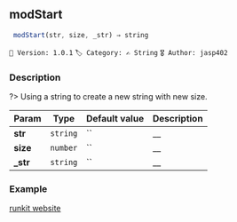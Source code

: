 ## modStart 

```javascript
 modStart(str, size, _str) ⇒ string 
``` 


`📢 Version: 1.0.1`  `🏷️ Category: ✍ String` `🎖️ Author: jasp402` 

### Description 


?> Using a string to create a new string with new size. 


| Param | Type | Default value | Description |
| --- | --- | --- | --- |
| **str** | `string` | `` | __ | 
| **size** | `number` | `` | __ | 
| **_str** | `string` | `` | __ | 



### Example 


[runkit website](@example ':include :type=iframe width=100% height=100%')


